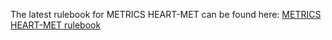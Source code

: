 The latest rulebook for METRICS HEART-MET can be found here: [METRICS HEART-MET rulebook](METRICS_HEART-MET_Rulebook_v2.1.pdf)
